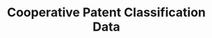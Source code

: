 ---
bigquery: https://console.cloud.google.com/bigquery?p=patents-public-data&d=cpc&page=dataset
citation: '“Cooperative Patent Classification” by the EPO and USPTO, for public use. '
contributors: EPO, USPTO
cost: None
description: Cooperative Patent Classification Data contains the scheme and definitions
  of the Cooperative Patent Classification system for classifying patent documents.
  The CPC is the result of a partnership between the EPO and the USPTO in their joint
  effort to develop a common, internationally compatible classification system for
  technical documents, in particular patent publications, which will be used by both
  offices in the patent granting process
documentation: https://www.cooperativepatentclassification.org/cpcSchemeAndDefinitions
last_edit: 04/06/2022, 11:23:13
location: https://www.cooperativepatentclassification.org/index
maintained_by: USPTO, EPO
schema_fields:
- ipcConcordant
- titleFull
- limitingReferences
- glossary
- status
- definition
- residual_references
- children
- titlePart
- title_full
- date_revised
- symbol
- application_references
- title_part
- breakdown_code
- breakdownCode
- child_groups
- residualReferences
- sizeCache
- informativeReferences
- informative_references
- parents
- applicationReferences
- dateRevised
- synonyms
- limiting_references
- level
- childGroups
- additional_only
- not_allocatable
- notAllocatable
- ipc_concordant
shortname: cooperative_patent_classification
tags:
- patents
- science
title: Cooperative Patent Classification Data
uuid: 984374a7-16e9-4b35-9445-458daceb01bf
---